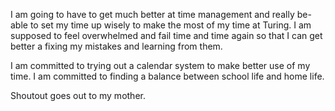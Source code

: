 I am going to have to get much better at time management and really be-able to set my time up wisely to make the most of my time at Turing.
I am supposed to feel overwhelmed and fail time and time again so that I can get better a fixing my mistakes and learning from them.

I am committed to trying out a calendar system to make better use of my time.
I am committed to finding a balance between school life and home life.

Shoutout goes out to my mother.
